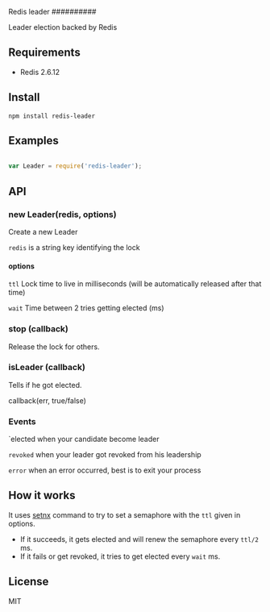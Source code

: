 Redis leader
##########

Leader election backed by Redis

## Requirements

  - Redis 2.6.12

## Install

```
npm install redis-leader
```

## Examples

```javascript

var Leader = require('redis-leader');

```

## API

### new Leader(redis, options)

  Create a new Leader

  `redis` is a string key identifying the lock

#### options

  `ttl` Lock time to live in milliseconds (will be automatically released after that time)

  `wait` Time between 2 tries getting elected (ms)

### stop (callback)

  Release the lock for others.

### isLeader (callback)

  Tells if he got elected.

  callback(err, true/false)

### Events

`elected when your candidate become leader

`revoked` when your leader got revoked from his leadership

`error` when an error occurred, best is to exit your process


## How it works

It uses [setnx](http://redis.io/commands/setnx) command to try to set a semaphore with the `ttl` given in options.
 - If it succeeds, it gets elected and will renew the semaphore every `ttl/2` ms.
 - If it fails or get revoked, it tries to get elected every `wait` ms.

## License

  MIT
